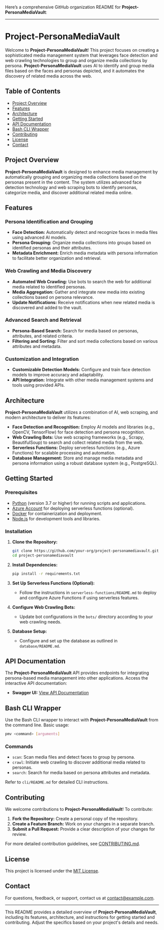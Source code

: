 Here’s a comprehensive GitHub organization README for **Project-PersonaMediaVault**:

---

# Project-PersonaMediaVault

Welcome to **Project-PersonaMediaVault**! This project focuses on creating a sophisticated media management system that leverages face detection and web crawling technologies to group and organize media collections by persona. **Project-PersonaMediaVault** uses AI to identify and group media files based on the faces and personas depicted, and it automates the discovery of related media across the web.

## Table of Contents

- [Project Overview](#project-overview)
- [Features](#features)
- [Architecture](#architecture)
- [Getting Started](#getting-started)
- [API Documentation](#api-documentation)
- [Bash CLI Wrapper](#bash-cli-wrapper)
- [Contributing](#contributing)
- [License](#license)
- [Contact](#contact)

## Project Overview

**Project-PersonaMediaVault** is designed to enhance media management by automatically grouping and organizing media collections based on the personas present in the content. The system utilizes advanced face detection technology and web scraping bots to identify personas, categorize media, and discover additional related media online.

## Features

### Persona Identification and Grouping

- **Face Detection:** Automatically detect and recognize faces in media files using advanced AI models.
- **Persona Grouping:** Organize media collections into groups based on identified personas and their attributes.
- **Metadata Enrichment:** Enrich media metadata with persona information to facilitate better organization and retrieval.

### Web Crawling and Media Discovery

- **Automated Web Crawling:** Use bots to search the web for additional media related to identified personas.
- **Media Aggregation:** Gather and integrate new media into existing collections based on persona relevance.
- **Update Notifications:** Receive notifications when new related media is discovered and added to the vault.

### Advanced Search and Retrieval

- **Persona-Based Search:** Search for media based on personas, attributes, and related criteria.
- **Filtering and Sorting:** Filter and sort media collections based on various attributes and metadata.

### Customization and Integration

- **Customizable Detection Models:** Configure and train face detection models to improve accuracy and adaptability.
- **API Integration:** Integrate with other media management systems and tools using provided APIs.

## Architecture

**Project-PersonaMediaVault** utilizes a combination of AI, web scraping, and modern architecture to deliver its features:

- **Face Detection and Recognition:** Employ AI models and libraries (e.g., OpenCV, TensorFlow) for face detection and persona recognition.
- **Web Crawling Bots:** Use web scraping frameworks (e.g., Scrapy, BeautifulSoup) to search and collect related media from the web.
- **Serverless Functions:** Deploy serverless functions (e.g., Azure Functions) for scalable processing and automation.
- **Database Management:** Store and manage media metadata and persona information using a robust database system (e.g., PostgreSQL).

## Getting Started

### Prerequisites

- [Python](https://www.python.org) (version 3.7 or higher) for running scripts and applications.
- [Azure Account](https://azure.microsoft.com) for deploying serverless functions (optional).
- [Docker](https://www.docker.com) for containerization and deployment.
- [Node.js](https://nodejs.org) for development tools and libraries.

### Installation

1. **Clone the Repository:**

   ```bash
   git clone https://github.com/your-org/project-personamediavault.git
   cd project-personamediavault
   ```

2. **Install Dependencies:**

   ```bash
   pip install -r requirements.txt
   ```

3. **Set Up Serverless Functions (Optional):**

   - Follow the instructions in `serverless-functions/README.md` to deploy and configure Azure Functions if using serverless features.

4. **Configure Web Crawling Bots:**

   - Update bot configurations in the `bots/` directory according to your web crawling needs.

5. **Database Setup:**

   - Configure and set up the database as outlined in `database/README.md`.

## API Documentation

The **Project-PersonaMediaVault** API provides endpoints for integrating persona-based media management into other applications. Access the interactive API documentation:

- **Swagger UI:** [View API Documentation](https://api.example.com/docs)

## Bash CLI Wrapper

Use the Bash CLI wrapper to interact with **Project-PersonaMediaVault** from the command line. Basic usage:

```bash
pmv <command> [arguments]
```

### Commands

- `scan`: Scan media files and detect faces to group by persona.
- `crawl`: Initiate web crawling to discover additional media related to personas.
- `search`: Search for media based on persona attributes and metadata.

Refer to `cli/README.md` for detailed CLI instructions.

## Contributing

We welcome contributions to **Project-PersonaMediaVault**! To contribute:

1. **Fork the Repository:** Create a personal copy of the repository.
2. **Create a Feature Branch:** Work on your changes in a separate branch.
3. **Submit a Pull Request:** Provide a clear description of your changes for review.

For more detailed contribution guidelines, see [CONTRIBUTING.md](CONTRIBUTING.md).

## License

This project is licensed under the [MIT License](LICENSE).

## Contact

For questions, feedback, or support, contact us at [contact@example.com](mailto:contact@example.com).

---

This README provides a detailed overview of **Project-PersonaMediaVault**, including its features, architecture, and instructions for getting started and contributing. Adjust the specifics based on your project's details and needs.
